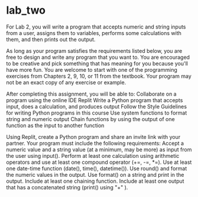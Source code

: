 # lab_two
For Lab 2, you will write a program that accepts numeric and string inputs from a user, assigns them to variables, performs some calculations with them, and then prints out the output.

As long as your program satisfies the requirements listed below, you are free to design and write any program that you want to. You are encouraged to be creative and pick something that has meaning for you because you'll have more fun. You are welcome to start with one of the programming exercises from Chapters 2, 9, 10, or 11 from the textbook. Your program may not be an exact copy of any exercise or example. 

After completing this assignment, you will be able to:
Collaborate on a program using the online IDE Replit
Write a Python program that accepts input, does a calculation, and produces output
Follow the Style Guidelines for writing Python programs in this course
Use system functions to format string and numeric output
Chain functions by using the output of one function as the input to another function

Using Replit, create a Python program and share an invite link with your partner. Your program must include the following requirements:
Accept a numeric value and a string value (at a minimum, may be more) as input from the user using input().
Perform at least one calculation using arithmetic operators and use at least one compound operator (+=, -=, *=).
Use at least one date-time function (date(), time(), datetime()).
Use round() and format the numeric values in the output.
Use format() on a string and print in the output.
Include at least one chaining function.
Include at least one output that has a concatenated string (print() using "+" ).

